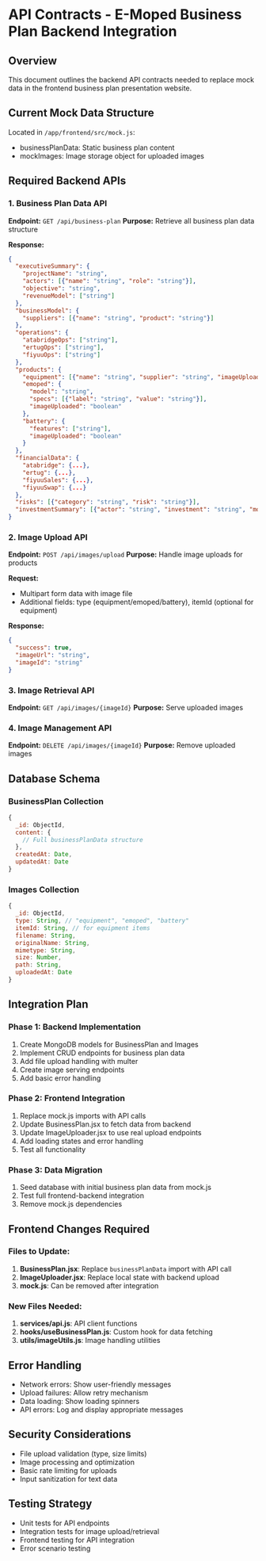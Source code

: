 # API Contracts - E-Moped Business Plan Backend Integration

## Overview
This document outlines the backend API contracts needed to replace mock data in the frontend business plan presentation website.

## Current Mock Data Structure
Located in `/app/frontend/src/mock.js`:
- businessPlanData: Static business plan content
- mockImages: Image storage object for uploaded images

## Required Backend APIs

### 1. Business Plan Data API
**Endpoint:** `GET /api/business-plan`
**Purpose:** Retrieve all business plan data structure

**Response:**
```json
{
  "executiveSummary": {
    "projectName": "string",
    "actors": [{"name": "string", "role": "string"}],
    "objective": "string",
    "revenueModel": ["string"]
  },
  "businessModel": {
    "suppliers": [{"name": "string", "product": "string"}]
  },
  "operations": {
    "atabridgeOps": ["string"],
    "ertugOps": ["string"],
    "fiyuuOps": ["string"]
  },
  "products": {
    "equipment": [{"name": "string", "supplier": "string", "imageUploaded": "boolean"}],
    "emoped": {
      "model": "string",
      "specs": [{"label": "string", "value": "string"}],
      "imageUploaded": "boolean"
    },
    "battery": {
      "features": ["string"],
      "imageUploaded": "boolean"
    }
  },
  "financialData": {
    "atabridge": {...},
    "ertug": {...},
    "fiyuuSales": {...},
    "fiyuuSwap": {...}
  },
  "risks": [{"category": "string", "risk": "string"}],
  "investmentSummary": [{"actor": "string", "investment": "string", "model": "string", "result": "string"}]
}
```

### 2. Image Upload API
**Endpoint:** `POST /api/images/upload`
**Purpose:** Handle image uploads for products

**Request:**
- Multipart form data with image file
- Additional fields: type (equipment/emoped/battery), itemId (optional for equipment)

**Response:**
```json
{
  "success": true,
  "imageUrl": "string",
  "imageId": "string"
}
```

### 3. Image Retrieval API
**Endpoint:** `GET /api/images/{imageId}`
**Purpose:** Serve uploaded images

### 4. Image Management API
**Endpoint:** `DELETE /api/images/{imageId}`
**Purpose:** Remove uploaded images

## Database Schema

### BusinessPlan Collection
```javascript
{
  _id: ObjectId,
  content: {
    // Full businessPlanData structure
  },
  createdAt: Date,
  updatedAt: Date
}
```

### Images Collection
```javascript
{
  _id: ObjectId,
  type: String, // "equipment", "emoped", "battery"
  itemId: String, // for equipment items
  filename: String,
  originalName: String,
  mimetype: String,
  size: Number,
  path: String,
  uploadedAt: Date
}
```

## Integration Plan

### Phase 1: Backend Implementation
1. Create MongoDB models for BusinessPlan and Images
2. Implement CRUD endpoints for business plan data
3. Add file upload handling with multer
4. Create image serving endpoints
5. Add basic error handling

### Phase 2: Frontend Integration
1. Replace mock.js imports with API calls
2. Update BusinessPlan.jsx to fetch data from backend
3. Update ImageUploader.jsx to use real upload endpoints
4. Add loading states and error handling
5. Test all functionality

### Phase 3: Data Migration
1. Seed database with initial business plan data from mock.js
2. Test full frontend-backend integration
3. Remove mock.js dependencies

## Frontend Changes Required

### Files to Update:
1. **BusinessPlan.jsx**: Replace `businessPlanData` import with API call
2. **ImageUploader.jsx**: Replace local state with backend upload
3. **mock.js**: Can be removed after integration

### New Files Needed:
1. **services/api.js**: API client functions
2. **hooks/useBusinessPlan.js**: Custom hook for data fetching
3. **utils/imageUtils.js**: Image handling utilities

## Error Handling
- Network errors: Show user-friendly messages
- Upload failures: Allow retry mechanism
- Data loading: Show loading spinners
- API errors: Log and display appropriate messages

## Security Considerations
- File upload validation (type, size limits)
- Image processing and optimization
- Basic rate limiting for uploads
- Input sanitization for text data

## Testing Strategy
- Unit tests for API endpoints
- Integration tests for image upload/retrieval
- Frontend testing for API integration
- Error scenario testing